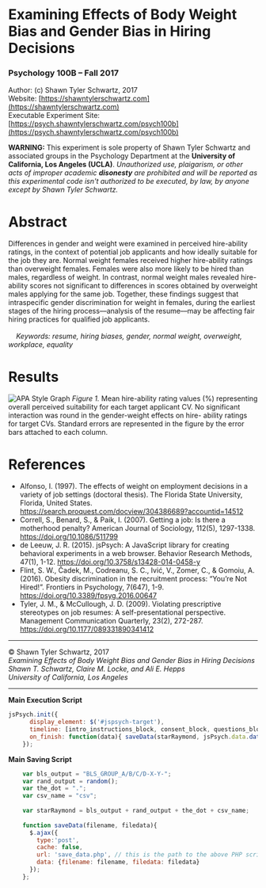 # Examining Effects of Body Weight Bias and Gender Bias in Hiring Decisions
### Psychology 100B – Fall 2017

Author: (c) Shawn Tyler Schwartz, 2017
<br />
Website: [https://shawntylerschwartz.com](https://shawntylerschwartz.com)
<br />
Executable Experiment Site: [https://psych.shawntylerschwartz.com/psych100b](https://psych.shawntylerschwartz.com/psych100b)
<br />

**WARNING:** This experiment is sole property of Shawn Tyler Schwartz and associated groups in the Psychology Department at the **University of California, Los Angeles (UCLA)**. *Unauthorized use, plaigarism, or other acts of improper academic **disonesty** are prohibited and will be reported as this experimental code isn't authorized to be executed, by law, by anyone except by Shawn Tyler Schwartz.*

# Abstract
Differences in gender and weight were examined in perceived hire-ability ratings, in the context of potential job applicants and how ideally suitable for the job they are. Normal weight females received higher hire-ability ratings than overweight females. Females were also more likely to be hired than males, regardless of weight. In contrast, normal weight males revealed hire-ability scores not significant to differences in scores obtained by overweight males applying for the same job. Together, these findings suggest that intraspecific gender discrimination for weight in females, during the earliest stages of the hiring process––analysis of the resume––may be affecting fair hiring practices for qualified job applicants.
<br />
<br />
&nbsp;&nbsp;&nbsp;&nbsp;*Keywords: resume, hiring biases, gender, normal weight, overweight, workplace, equality*

# Results
![APA Style Graph](https://psych.shawntylerschwartz.com/CASPsych100BExpGraph.png "Figure 1")
*Figure 1.* Mean hire-ability rating values (%) representing overall perceived suitability for each 
target applicant CV. No significant interaction was round in the gender-weight effects on hire-
ability ratings for target CVs. Standard errors are represented in the figure by the error bars 
attached to each column.

# References
* Alfonso, I. (1997). The effects of weight on employment decisions in a variety of job settings (doctoral thesis). The Florida State University, Florida, United States. https://search.proquest.com/docview/304386689?accountid=14512  
* Correll, S., Benard, S., & Paik, I. (2007). Getting a job: Is there a motherhood penalty? American Journal of Sociology, 112(5), 1297-1338. https://doi.org/10.1086/511799 
* de Leeuw, J. R. (2015). jsPsych: A JavaScript library for creating behavioral experiments in a web browser. Behavior Research Methods, 47(1), 1-12. https://doi.org/10.3758/s13428-014-0458-y
* Flint, S. W., Čadek, M., Codreanu, S. C., Ivić, V., Zomer, C., & Gomoiu, A. (2016). Obesity discrimination in the recruitment process: “You’re Not Hired!”. Frontiers in Psychology, 7(647), 1-9. https://doi.org/10.3389/fpsyg.2016.00647 
* Tyler, J. M., & McCullough, J. D. (2009). Violating prescriptive stereotypes on job resumes: A self-presentational perspective. Management Communication Quarterly, 23(2), 272-287. https://doi.org/10.1177/089331890341412

<hr />

&copy; Shawn Tyler Schwartz, 2017
<br />
*Examining Effects of Body Weight Bias and Gender Bias in Hiring Decisions*
<br />
*Shawn T. Schwartz, Claire M. Locke, and Ali E. Hepps*
<br />
*University of California, Los Angeles*
<br />

<hr />

**Main Execution Script**
```javascript
jsPsych.init({
      display_element: $('#jspsych-target'),
      timeline: [intro_instructions_block, consent_block, questions_block_one, questions_block_two, questions_block_three, questions_block_four, questions_block_five, questions_block_six, questions_block_seven, likert_block_one, likert_block_two, likert_block_three, likert_block_four, post_survey_instructions_block, resume_female_normalweight, likert_resume_one, likert_resume_two, likert_resume_three, likert_resume_four, likert_resume_five, likert_resume_six, nw_f_suitability, resume_male_overweight, likert_resume_one, likert_resume_two, likert_resume_three, likert_resume_four, likert_resume_five, likert_resume_six, ow_m_suitability, resume_male_normalweight, likert_resume_one, likert_resume_two, likert_resume_three, likert_resume_four, likert_resume_five, likert_resume_six, nw_m_suitability, resume_female_overweight, likert_resume_one, likert_resume_two, likert_resume_three, likert_resume_four, likert_resume_five, likert_resume_six, ow_f_suitability],
      on_finish: function(data){ saveData(starRaymond, jsPsych.data.dataAsCSV()); }
    });
```
**Main Saving Script**
```javascript
    var bls_output = "BLS_GROUP_A/B/C/D-X-Y-";
    var rand_output = random();
    var the_dot = ".";
    var csv_name = "csv";
    
    var starRaymond = bls_output + rand_output + the_dot + csv_name;
    
    function saveData(filename, filedata){
      $.ajax({
        type:'post',
        cache: false,
        url: 'save_data.php', // this is the path to the above PHP script
        data: {filename: filename, filedata: filedata}
      });
    };
```

